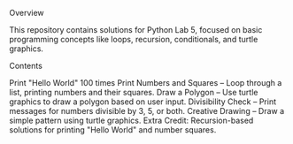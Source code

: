 Overview

This repository contains solutions for Python Lab 5, focused on basic programming concepts like loops, recursion, conditionals, and turtle graphics.

Contents

Print "Hello World" 100 times
Print Numbers and Squares – Loop through a list, printing numbers and their squares.
Draw a Polygon – Use turtle graphics to draw a polygon based on user input.
Divisibility Check – Print messages for numbers divisible by 3, 5, or both.
Creative Drawing – Draw a simple pattern using turtle graphics.
Extra Credit:
Recursion-based solutions for printing "Hello World" and number squares.

